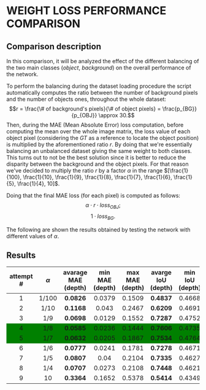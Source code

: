 <!-- markdownlint-disable MD012 MD033 -->

# WEIGHT LOSS PERFORMANCE COMPARISON

## Comparison description

In this comparison, it will be analyzed the effect of the different balancing of the two main classes (*object*, *background*) on the overall performance of the network.

To perform the balancing during the dataset loading procedure the script automatically computes the ratio between the number of background pixels and the number of objects ones, throughout the whole dataset:
$$r = \frac{\# of background's pixels}{\# of object pixels} = \frac{p_{BG}}{p_{OBJ}} \approx 30.$$
Then, during the MAE (Mean Absolute Error) loss computation, before computing the mean over the whole image matrix, the loss value of each object pixel (considering the *GT* as a reference to locate the object position) is multiplied by the aforementioned ratio $r$.
By doing that we're essentially balancing an unbalanced dataset giving the same weight to both classes. This turns out to not be the best solution since it is better to reduce the disparity between the background and the object pixels. For that reason we've decided to multiply the ratio $r$ by a factor $\alpha$ in the range $[\frac{1}{100}, \frac{1}{10}, \frac{1}{9}, \frac{1}{8}, \frac{1}{7}, \frac{1}{6}, \frac{1}{5}, \frac{1}{4}, 10]$.

Doing that the final MAE loss (for each pixel) is computed as follows:
$$\alpha \cdot r \cdot loss_{OBJ};$$
$$1 \cdot loss_{BG}.$$

The following are shown the results obtained by testing the network with different values of $\alpha$.

## Results

<div class=result_table>

| attempt \# | $\alpha$ | avarage MAE (depth) |  min MAE (depth) | max MAE (depth) |avarge IoU (depth) |min IoU (depth) |  max IoU (depth) |
| :--------: | :------: | :-----------------: | :--------------: | :-------------: | :---------------: | :------------: | :--------------: |
| 1          | 1/100    | **0.0826**          | 0.0379           | 0.1509          | **0.4837**        | 0.4668         | 0.4935           |
| 2          | 1/10     | **0.1168**          | 0.043            | 0.2467          | **0.6209**        | 0.4691         | 0.8336           |
| 3          | 1/9      | **0.0698**          | 0.0129           | 0.1552          | **0.7287**        | 0.4752         | 0.9399           |
| 4          | 1/8      | **0.0585**          | 0.0236           | 0.1444          | **0.7606**        | 0.4735         | 0.9192           |
| 5          | 1/7      | **0.0632**          | 0.0205           | 0.1867          | **0.7534**        | 0.4764         | 0.9066           |
| 6          | 1/6      | **0.0777**          | 0.0241           | 0.1781          | **0.7278**        | 0.4671         | 0.8826           |
| 7          | 1/5      | **0.0807**          | 0.04             | 0.2104          | **0.7335**        | 0.4627         | 0.8773           |
| 8          | 1/4      | **0.0707**          | 0.0273           | 0.2108          | **0.7448**        | 0.4621         | 0.8901           |
| 9          | 10       | **0.3364**          | 0.1652           | 0.5378          | **0.5414**        | 0.4349         | 0.7089           |

</div>


<!-- HTML styles -->
<style>
    .result_table {
        text-align: center;
    }
    .result_table th {
        word-wrap: break-word;
        text-align: center;
    }
    .result_table tr:nth-child(4) { background: green; }
    .result_table tr:nth-child(5) { background: green; }
</style>
